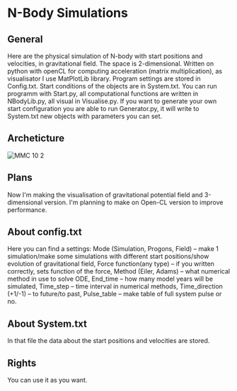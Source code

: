 # N-Body Simulations

## General
Here are the physical simulation of N-body with start positions and velocities, in gravitational field. The space is 2-dimensional. Written on python with openCL for computing acceleration (matrix multiplication), as visualisator I use MatPlotLib library. Program settings are stored in Config.txt. Start conditions of the objects are in System.txt. You can run programm with Start.py, all computational functions are written in NBodyLib.py, all visual in Visualise.py. If you want to generate your own start configuration you are able to run Generator.py, it will write to System.txt new objects with parameters you can set.

## Archeticture
![ММС 10 2](https://github.com/Sirine-Chi/N-Body-Matrix/assets/71520044/5158e17d-e73d-45c7-b10e-808189d1ab15)


## Plans
Now I'm making the visualisation of gravitational potential field and 3-dimensional version. I'm planning to make on Open-CL version to improve performance.

## About config.txt
Here you can find a settings: Mode (Simulation, Progons, Field) – make 1 simulation/make some simulations with different start positions/show evolution of gravitational field, Force function(any type) – if you written correctly, sets function of the force, Method (Eiler, Adams) – what numerical method in use to solve ODE, End_time – how many model years will be simulated, Time_step – time interval in numerical methods, Time_direction (+1/-1) – to future/to past, Pulse_table – make table of full system pulse or no.

## About System.txt
In that file the data about the start positions and velocities are stored. 

## Rights
You can use it as you want.
